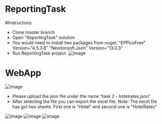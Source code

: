 # ReportingTask
#Instructions
- Clone master branch
- Open "ReportingTask" solution
- You would need to install two packages from nuget:
    "EPPlusFree" Version="4.5.3.8"
    "Newtonsoft.Json" Version="13.0.3"
- Run ReportingTask project.
![image](https://github.com/Juan-Avila92/ReportingTask/assets/43795308/205783fa-cc62-4c3d-8e65-e150882f7377)

# WebApp
![image](https://github.com/Juan-Avila92/ReportingTask/assets/43795308/77b42d6a-d723-4acd-9997-3b52438df434)

- Please upload the json file under the name "task 2 - hotelrates.json"
- After selecting the file you can export the excel file.
Note: The excel file has got two sheets. First one is "Hotel" and second one is "HotelRates"

![image](https://github.com/Juan-Avila92/ReportingTask/assets/43795308/dbe33d15-41ba-4b62-bd34-e209126eb934)
![image](https://github.com/Juan-Avila92/ReportingTask/assets/43795308/1a1b4d5f-d740-45d1-81d0-f6fc328cedae)
![image](https://github.com/Juan-Avila92/ReportingTask/assets/43795308/d420566c-2ff7-4791-b0a8-898d3efe8c6d)



